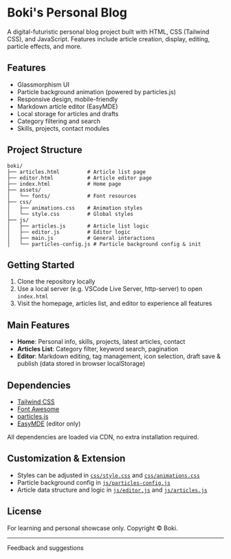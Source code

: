 # Boki's Personal Blog

A digital-futuristic personal blog project built with HTML, CSS (Tailwind CSS), and JavaScript. Features include article creation, display, editing, particle effects, and more.

## Features

- Glassmorphism UI
- Particle background animation (powered by particles.js)
- Responsive design, mobile-friendly
- Markdown article editor (EasyMDE)
- Local storage for articles and drafts
- Category filtering and search
- Skills, projects, contact modules

## Project Structure

```
boki/
├── articles.html         # Article list page
├── editor.html           # Article editor page
├── index.html            # Home page
├── assets/
│   └── fonts/            # Font resources
├── css/
│   ├── animations.css    # Animation styles
│   └── style.css         # Global styles
├── js/
│   ├── articles.js       # Article list logic
│   ├── editor.js         # Editor logic
│   ├── main.js           # General interactions
│   └── particles-config.js # Particle background config & init
```

## Getting Started

1. Clone the repository locally
2. Use a local server (e.g. VSCode Live Server, http-server) to open `index.html`
3. Visit the homepage, articles list, and editor to experience all features

## Main Features

- **Home**: Personal info, skills, projects, latest articles, contact
- **Articles List**: Category filter, keyword search, pagination
- **Editor**: Markdown editing, tag management, icon selection, draft save & publish (data stored in browser localStorage)

## Dependencies

- [Tailwind CSS](https://tailwindcss.com/)
- [Font Awesome](https://fontawesome.com/)
- [particles.js](https://vincentgarreau.com/particles.js/)
- [EasyMDE](https://github.com/Ionaru/easy-markdown-editor) (editor only)

All dependencies are loaded via CDN, no extra installation required.

## Customization & Extension

- Styles can be adjusted in [`css/style.css`](css/style.css) and [`css/animations.css`](css/animations.css)
- Particle background config in [`js/particles-config.js`](js/particles-config.js)
- Article data structure and logic in [`js/editor.js`](js/editor.js) and [`js/articles.js`](js/articles.js)

## License

For learning and personal showcase only. Copyright © Boki.

---

Feedback and suggestions